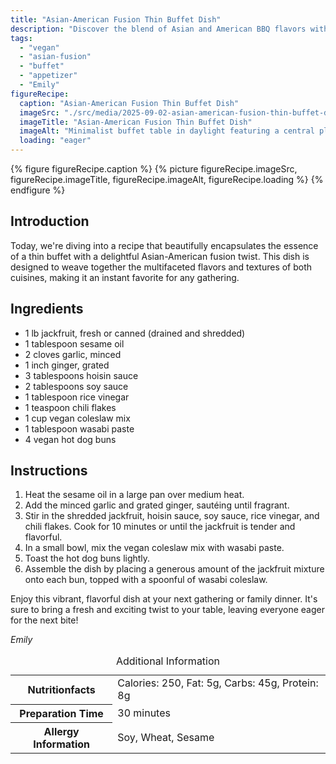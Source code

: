 ```yaml
---
title: "Asian-American Fusion Thin Buffet Dish"
description: "Discover the blend of Asian and American BBQ flavors with this vegan jackfruit dish, perfect for any thin buffet. Easy and quick to prepare, it's a sure crowd-pleaser!"
tags:
  - "vegan"
  - "asian-fusion"
  - "buffet"
  - "appetizer"
  - "Emily"
figureRecipe: 
  caption: "Asian-American Fusion Thin Buffet Dish"
  imageSrc: "./src/media/2025-09-02-asian-american-fusion-thin-buffet-dish-5985.png"
  imageTitle: "Asian-American Fusion Thin Buffet Dish"
  imageAlt: "Minimalist buffet table in daylight featuring a central plate of glazed Asian-American fusion jackfruit with wasabi coleslaw, next to toasted vegan hot dog buns and a small bamboo plant."
  loading: "eager"
---
```


{% figure figureRecipe.caption %}
{% picture figureRecipe.imageSrc, figureRecipe.imageTitle, figureRecipe.imageAlt, figureRecipe.loading %}
{% endfigure %}

## Introduction

Today, we're diving into a recipe that beautifully encapsulates the essence of a thin buffet with a delightful Asian-American fusion twist. This dish is designed to weave together the multifaceted flavors and textures of both cuisines, making it an instant favorite for any gathering.

## Ingredients

* 1 lb jackfruit, fresh or canned (drained and shredded)
* 1 tablespoon sesame oil
* 2 cloves garlic, minced
* 1 inch ginger, grated
* 3 tablespoons hoisin sauce
* 2 tablespoons soy sauce
* 1 tablespoon rice vinegar
* 1 teaspoon chili flakes
* 1 cup vegan coleslaw mix
* 1 tablespoon wasabi paste
* 4 vegan hot dog buns

## Instructions

1. Heat the sesame oil in a large pan over medium heat.
2. Add the minced garlic and grated ginger, sautéing until fragrant.
3. Stir in the shredded jackfruit, hoisin sauce, soy sauce, rice vinegar, and chili flakes. Cook for 10 minutes or until the jackfruit is tender and flavorful.
4. In a small bowl, mix the vegan coleslaw mix with wasabi paste.
5. Toast the hot dog buns lightly.
6. Assemble the dish by placing a generous amount of the jackfruit mixture onto each bun, topped with a spoonful of wasabi coleslaw.

Enjoy this vibrant, flavorful dish at your next gathering or family dinner. It's sure to bring a fresh and exciting twist to your table, leaving everyone eager for the next bite!

*Emily*

<table><caption class='sr-only'>Additional Information</caption><tr><th>Nutritionfacts</th><td>Calories: 250, Fat: 5g, Carbs: 45g, Protein: 8g&nbsp;</td></tr><tr><th>Preparation Time</th><td>30 minutes&nbsp;</td></tr><tr><th>Allergy Information</th><td>Soy, Wheat, Sesame&nbsp;</td></tr></table>

